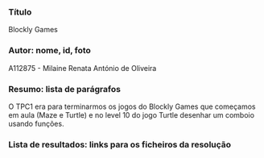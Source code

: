 ### Título 
Blockly Games

### Autor: nome, id, foto
A112875 - Milaine Renata António de Oliveira

### Resumo: lista de parágrafos
O TPC1 era para terminarmos os jogos do Blockly Games que começamos em aula (Maze e Turtle) e no level 10 do jogo Turtle desenhar um comboio usando funções. 

### Lista de resultados: links para os ficheiros da resolução 
